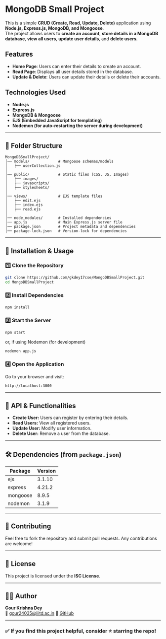 # MongoDB Small Project

This is a simple **CRUD (Create, Read, Update, Delete)** application using **Node.js, Express.js, MongoDB, and Mongoose**.  
The project allows users to **create an account**, **store details in a MongoDB database**, **view all users**, **update user details**, and **delete users**.  

## Features
- **Home Page**: Users can enter their details to create an account.
- **Read Page**: Displays all user details stored in the database.
- **Update & Delete**: Users can update their details or delete their accounts.

## Technologies Used
- **Node.js**  
- **Express.js**  
- **MongoDB & Mongoose**  
- **EJS (Embedded JavaScript for templating)**  
- **Nodemon (for auto-restarting the server during development)**  

---

## 📂 Folder Structure
```
MongoDBSmallProject/
│── models/             # Mongoose schemas/models
│   ├── userCollection.js  
│
│── public/             # Static files (CSS, JS, Images)
│   ├── images/  
│   ├── javascripts/  
│   ├── stylesheets/  
│
│── views/              # EJS template files
│   ├── edit.ejs  
│   ├── index.ejs  
│   ├── read.ejs  
│
│── node_modules/       # Installed dependencies
│── app.js              # Main Express.js server file
│── package.json        # Project metadata and dependencies
│── package-lock.json   # Version-lock for dependencies
```

---

## 🚀 Installation & Usage

### **1️⃣ Clone the Repository**
```sh
git clone https://github.com/gkdey17cse/MongoDBSmallProject.git
cd MongoDBSmallProject
```

### **2️⃣ Install Dependencies**
```sh
npm install
```

### **3️⃣ Start the Server**
```sh
npm start
```
or, if using Nodemon (for development)
```sh
nodemon app.js
```

### **4️⃣ Open the Application**
Go to your browser and visit:
```
http://localhost:3000
```

---

## 📌 API & Functionalities
- **Create User:** Users can register by entering their details.
- **Read Users:** View all registered users.
- **Update User:** Modify user information.
- **Delete User:** Remove a user from the database.

---

## 🛠 Dependencies (from `package.json`)
| Package   | Version |
|-----------|---------|
| ejs       | 3.1.10  |
| express   | 4.21.2  |
| mongoose  | 8.9.5   |
| nodemon   | 3.1.9   |

---

## 🤝 Contributing
Feel free to fork the repository and submit pull requests. Any contributions are welcome!

---

## 📜 License
This project is licensed under the **ISC License**.

---

## 🧑‍💻 Author
**Gour Krishna Dey**  
📧 gour24035@iiitd.ac.in
🔗 [GitHub](https://github.com/gkdey17cse)

---

### ✅ If you find this project helpful, consider ⭐ starring the repo!

